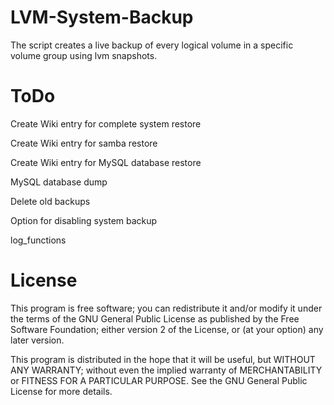 LVM-System-Backup
=================

The script creates a live backup of every logical volume in a specific volume group using lvm snapshots.

ToDo
=================
Create Wiki entry for complete system restore

Create Wiki entry for samba restore

Create Wiki entry for MySQL database restore

MySQL database dump

Delete old backups

Option for disabling system backup

log_functions

License
=================

This program is free software; you can redistribute it and/or modify it under the terms of the GNU General Public License as published by the Free Software Foundation; either version 2 of the License, or (at your option) any later version.

This program is distributed in the hope that it will be useful, but WITHOUT ANY WARRANTY; without even the implied warranty of MERCHANTABILITY or FITNESS FOR A PARTICULAR PURPOSE.  See the GNU General Public License for more details.
